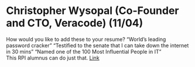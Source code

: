 Christopher Wysopal (Co-Founder and CTO, Veracode) (11/04)
============================

How would you like to add these to your resume? 
  “World’s leading password cracker” 
  “Testified to the senate that I can take down the internet in 30 mins” 
  “Named one of the 100 Most Influential People in IT”   
This RPI alumnus can do just that.
 [Link](../../sessions/session10)
